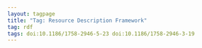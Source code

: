 ```yaml
---
layout: tagpage
title: "Tag: Resource Description Framework"
tag: rdf
tags: doi:10.1186/1758-2946-5-23 doi:10.1186/1758-2946-3-19
---
```

